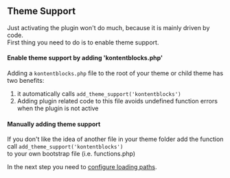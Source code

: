 ## Theme Support

Just activating the plugin won't do much, because it is mainly driven by code.  
First thing you need to do is to enable theme support.

#### Enable theme support by adding 'kontentblocks.php'

Adding a `kontentblocks.php` file to the root of your theme or child theme has  two benefits:

1. it automatically calls `add_theme_support('kontentblocks')`
2. Adding plugin related code to this file avoids undefined function errors when the plugin is not active


#### Manually adding theme support

If you don't like the idea of another file in your theme folder add the function call
`add_theme_support('kontentblocks')`  
to your own bootstrap file (i.e. functions.php)

In the next step you need to [configure loading paths](00_getting-started/path_configuration.md).
